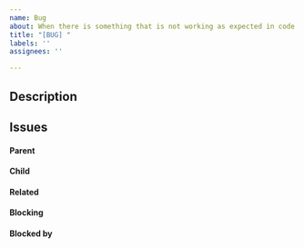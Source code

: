```yaml
---
name: Bug
about: When there is something that is not working as expected in code or other places
title: "[BUG] "
labels: ''
assignees: ''

---
```


## Description

##  Issues
<!-- Issue relationships
If it is possible, link issues via task lists sorted by issue numbers like:

- [ ] #1 [BUG] X is not working
- [ ] #2 [DESIGN] Design for X
-->

#### Parent



#### Child



#### Related



#### Blocking



#### Blocked by
